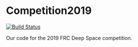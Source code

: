 # Competition2019

[![Build Status](https://dev.azure.com/frc5119/Competition2019/_apis/build/status/TeamSteamRobotics.Competition2019?branchName=master)](https://dev.azure.com/frc5119/Competition2019/_build/latest?definitionId=1&branchName=master)

Our code for the 2019 FRC Deep Space competition.
